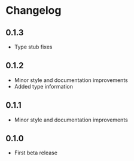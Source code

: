 # Changelog

## 0.1.3

* Type stub fixes

## 0.1.2

* Minor style and documentation improvements
* Added type information

## 0.1.1

* Minor style and documentation improvements

## 0.1.0

* First beta release
